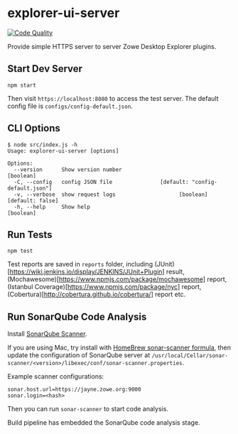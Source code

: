 # explorer-ui-server

[![Code Quality](https://jayne.zowe.org:9000/api/project_badges/measure?project=zowe%3Aexplorer-ui-server&metric=alert_status)](https://jayne.zowe.org:9000/dashboard/index/zowe:explorer-ui-server)

Provide simple HTTPS server to server Zowe Desktop Explorer plugins.

## Start Dev Server

```
npm start
```

Then visit `https://localhost:8080` to access the test server. The default config file is `configs/config-default.json`.

## CLI Options

```
$ node src/index.js -h
Usage: explorer-ui-server [options]

Options:
  --version      Show version number                                   [boolean]
  -C, --config   config JSON file               [default: "config-default.json"]
  -v, --verbose  show request logs                    [boolean] [default: false]
  -h, --help     Show help                                             [boolean]
```

## Run Tests

```
npm test
```

Test reports are saved in `reports` folder, including (JUnit)[https://wiki.jenkins.io/display/JENKINS/JUnit+Plugin] result, (Mochawesome)[https://www.npmjs.com/package/mochawesome] report, (Istanbul Coverage)[https://www.npmjs.com/package/nyc] report, (Cobertura)[http://cobertura.github.io/cobertura/] report etc.

## Run SonarQube Code Analysis

Install [SonarQube Scanner](https://docs.sonarqube.org/display/SCAN/Analyzing+with+SonarQube+Scanner).

If you are using Mac, try install with [HomeBrew sonar-scanner formula](https://formulae.brew.sh/formula/sonar-scanner), then update the configuration of SonarQube server at `/usr/local/Cellar/sonar-scanner/<version>/libexec/conf/sonar-scanner.properties`.

Example scanner configurations:

```
sonar.host.url=https://jayne.zowe.org:9000
sonar.login=<hash>
```

Then you can run `sonar-scanner` to start code analysis.

Build pipeline has embedded the SonarQube code analysis stage.
